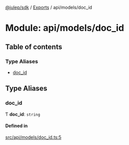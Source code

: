 [@julep/sdk](../README.md) / [Exports](../modules.md) / api/models/doc\_id

# Module: api/models/doc\_id

## Table of contents

### Type Aliases

- [doc\_id](api_models_doc_id.md#doc_id)

## Type Aliases

### doc\_id

Ƭ **doc\_id**: `string`

#### Defined in

[src/api/models/doc_id.ts:5](https://github.com/julep-ai/julep/blob/035e7f91b35da5c19151875490e535b6923a07fe/sdks/ts/src/api/models/doc_id.ts#L5)
